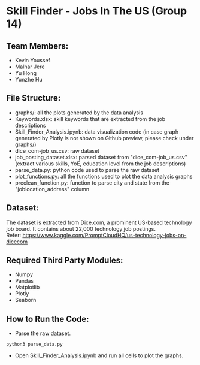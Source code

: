 # Skill Finder - Jobs In The US (Group 14)

## Team Members:
- Kevin Youssef
- Malhar Jere
- Yu Hong
- Yunzhe Hu

## File Structure:
- graphs/: all the plots generated by the data analysis
- Keywords.xlsx: skill keywords that are extracted from the job descriptions
- Skill_Finder_Analysis.ipynb: data visualization code (in case graph generated by Plotly is not shown on Github preview, please check under graphs/)
- dice_com-job_us.csv: raw dataset
- job_posting_dataset.xlsx: parsed dataset from "dice_com-job_us.csv" (extract various skills, YoE, education level from the job descriptions)
- parse_data.py: python code used to parse the raw dataset
- plot_functions.py: all the functions used to plot the data analysis graphs
- preclean_function.py: function to parse city and state from the "joblocation_address" column

## Dataset:
The dataset is extracted from Dice.com, a prominent US-based technology job board. It contains about 22,000 technology job postings.   
Refer: https://www.kaggle.com/PromptCloudHQ/us-technology-jobs-on-dicecom

## Required Third Party Modules:
- Numpy
- Pandas
- Matplotlib
- Plotly
- Seaborn

## How to Run the Code:
- Parse the raw dataset. 
```
python3 parse_data.py
```
- Open Skill_Finder_Analysis.ipynb and run all cells to plot the graphs.
